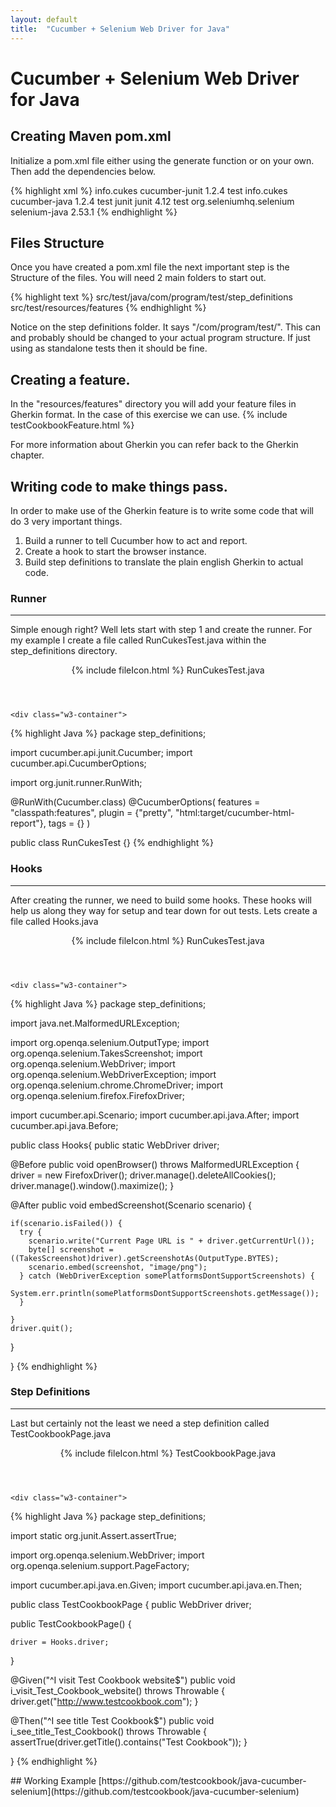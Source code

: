 ```yaml
---
layout: default
title:  "Cucumber + Selenium Web Driver for Java"
---
```

# Cucumber + Selenium Web Driver for Java

## Creating Maven pom.xml
Initialize a pom.xml file either using the generate function or on your own.
Then add the dependencies below.

{% highlight xml %}
<dependencies>
  <dependency>
    <groupId>info.cukes</groupId>
    <artifactId>cucumber-junit</artifactId>
    <version>1.2.4</version>
    <scope>test</scope>
  </dependency>
  <dependency>
    <groupId>info.cukes</groupId>
    <artifactId>cucumber-java</artifactId>
    <version>1.2.4</version>
    <scope>test</scope>
  </dependency>
  <dependency>
    <groupId>junit</groupId>
    <artifactId>junit</artifactId>
    <version>4.12</version>
    <scope>test</scope>
  </dependency>
  <dependency>
    <groupId>org.seleniumhq.selenium</groupId>
    <artifactId>selenium-java</artifactId>
    <version>2.53.1</version>
  </dependency>
</dependencies>
{% endhighlight %}

## Files Structure
Once you have created a pom.xml file the next important step is the Structure
of the files. You will need 2 main folders to start out.  

{% highlight text %}
src/test/java/com/program/test/step_definitions
src/test/resources/features
{% endhighlight %}

Notice on the step definitions folder.  It says "/com/program/test/".  This can
and probably should be changed to your actual program structure.  If just using
as standalone tests then it should be fine.

## Creating a feature.
In the "resources/features" directory you will add your feature files in Gherkin
format.  In the case of this exercise we can use.
{% include testCookbookFeature.html %}

For more information about Gherkin you can refer back to the Gherkin chapter.

## Writing code to make things pass.

In order to make use of the Gherkin feature is to write some code that will do
3 very important things.  

1. Build a runner to tell Cucumber how to act and report.
2. Create a hook to start the browser instance.
3. Build step definitions to translate the plain english Gherkin to actual code.

### Runner
---
Simple enough right?  Well lets start with step 1 and create the runner. For my
example I create a file called RunCukesTest.java within the step_definitions
directory.
<div class="w3-card">
    <header class="w3-container w3-blue">
      {% include fileIcon.html %}
      RunCukesTest.java
    </header>

    <div class="w3-container">
{% highlight Java %}
package step_definitions;

import cucumber.api.junit.Cucumber;
import cucumber.api.CucumberOptions;

import org.junit.runner.RunWith;

@RunWith(Cucumber.class)
@CucumberOptions(
  features = "classpath:features",
  plugin = {"pretty", "html:target/cucumber-html-report"},
  tags = {}
)

public class RunCukesTest {}
{% endhighlight %}
  </div>
</div>

### Hooks
---
After creating the runner, we need to build some hooks.  These hooks will help
us along they way for setup and tear down for out tests. Lets create a file
called Hooks.java
<div class="w3-card">
    <header class="w3-container w3-blue">
      {% include fileIcon.html %}
      RunCukesTest.java
    </header>

    <div class="w3-container">
{% highlight Java %}
package step_definitions;

import java.net.MalformedURLException;

import org.openqa.selenium.OutputType;
import org.openqa.selenium.TakesScreenshot;
import org.openqa.selenium.WebDriver;
import org.openqa.selenium.WebDriverException;
import org.openqa.selenium.chrome.ChromeDriver;
import org.openqa.selenium.firefox.FirefoxDriver;

import cucumber.api.Scenario;
import cucumber.api.java.After;
import cucumber.api.java.Before;

public class Hooks{
public static WebDriver driver;


  @Before
  public void openBrowser() throws MalformedURLException {
    driver = new FirefoxDriver();
    driver.manage().deleteAllCookies();
    driver.manage().window().maximize();
  }

  @After
  public void embedScreenshot(Scenario scenario) {

    if(scenario.isFailed()) {
      try {
        scenario.write("Current Page URL is " + driver.getCurrentUrl());
        byte[] screenshot = ((TakesScreenshot)driver).getScreenshotAs(OutputType.BYTES);
        scenario.embed(screenshot, "image/png");
      } catch (WebDriverException somePlatformsDontSupportScreenshots) {
        System.err.println(somePlatformsDontSupportScreenshots.getMessage());
      }

    }
    driver.quit();
  }

}
{% endhighlight %}
</div>
</div>

### Step Definitions
---
Last but certainly not the least we need a step definition called
TestCookbookPage.java

<div class="w3-card">
    <header class="w3-container w3-blue">
      {% include fileIcon.html %}
      TestCookbookPage.java
    </header>

    <div class="w3-container">
{% highlight Java %}
package step_definitions;

import static org.junit.Assert.assertTrue;

import org.openqa.selenium.WebDriver;
import org.openqa.selenium.support.PageFactory;

import cucumber.api.java.en.Given;
import cucumber.api.java.en.Then;


public class TestCookbookPage {
  public WebDriver driver;

  public TestCookbookPage() {

    driver = Hooks.driver;
  }

  @Given("^I visit Test Cookbook website$")
    public void i_visit_Test_Cookbook_website() throws Throwable {
      driver.get("http://www.testcookbook.com");
    }

  @Then("^I see title Test Cookbook$")
    public void i_see_title_Test_Cookbook() throws Throwable {
      assertTrue(driver.getTitle().contains("Test Cookbook"));
    }

}
{% endhighlight %}
  </div>
</div>
## Working Example
[https://github.com/testcookbook/java-cucumber-selenium](https://github.com/testcookbook/java-cucumber-selenium)
